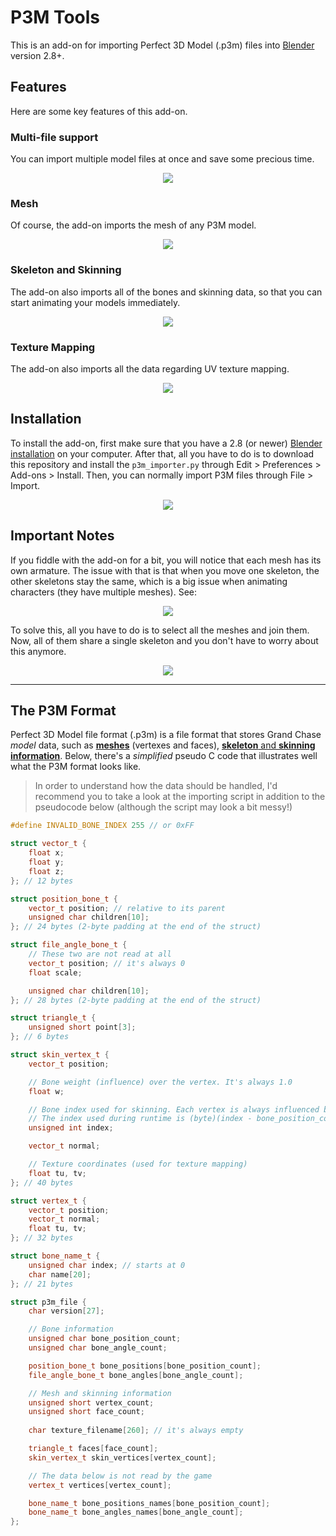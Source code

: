 # P3M Tools
This is an add-on for importing Perfect 3D Model (.p3m) files into [Blender](https://www.blender.org/) version 2.8+.

## **Features**
Here are some key features of this add-on.

### Multi-file support
You can import multiple model files at once and save some precious time.

<p align="center">
  <img src="./img/gif1.gif">
</p>

### Mesh
Of course, the add-on imports the mesh of any P3M model.

<p align="center">
  <img src="./img/gif2.gif">
</p>

### Skeleton and Skinning
The add-on also imports all of the bones and skinning data, so that you can start animating your models immediately.

<p align="center">
  <img src="./img/gif3.gif">
</p>

### Texture Mapping
The add-on also imports all the data regarding UV texture mapping.

<p align="center">
  <img src="./img/gif4.gif">
</p>

## Installation
To install the add-on, first make sure that you have a 2.8 (or newer) [Blender installation](https://www.blender.org/download/) on your computer. After that, all you have to do is to download this repository and install the `p3m_importer.py` through Edit > Preferences > Add-ons > Install. Then, you can normally import P3M files through File > Import.

<p align="center">
  <img src="./img/gif7.gif">
</p>

## Important Notes
If you fiddle with the add-on for a bit, you will notice that each mesh has its own armature. The issue with that is that when you move one skeleton, the other skeletons stay the same, which is a big issue when animating characters (they have multiple meshes). See:

<p align="center">
  <img src="./img/gif5.gif">
</p>

To solve this, all you have to do is to select all the meshes and join them. Now, all of them share a single skeleton and you don't have to worry about this anymore.

<p align="center">
  <img src="./img/gif6.gif">
</p>

----
## **The P3M Format**

Perfect 3D Model file format (.p3m) is a file format that stores Grand Chase _model_ data, such as [**meshes**](https://en.wikipedia.org/wiki/Polygon_mesh) (vertexes and faces), [**skeleton** and **skinning information**](https://en.wikipedia.org/wiki/Skeletal_animation). Below, there's a _simplified_ pseudo C code that illustrates well what the P3M format looks like. 

> In order to understand how the data should be handled, I'd recommend you to take a look at the importing script in addition to the pseudocode below (although the script may look a bit messy!)

```cpp
#define INVALID_BONE_INDEX 255 // or 0xFF

struct vector_t {
    float x;
    float y;
    float z;
}; // 12 bytes

struct position_bone_t {
    vector_t position; // relative to its parent
    unsigned char children[10];
}; // 24 bytes (2-byte padding at the end of the struct)

struct file_angle_bone_t {
    // These two are not read at all
    vector_t position; // it's always 0
    float scale;

    unsigned char children[10];
}; // 28 bytes (2-byte padding at the end of the struct)

struct triangle_t {
    unsigned short point[3];
}; // 6 bytes

struct skin_vertex_t {
    vector_t position;

    // Bone weight (influence) over the vertex. It's always 1.0
    float w; 

    // Bone index used for skinning. Each vertex is always influenced by a single bone.
    // The index used during runtime is (byte)(index - bone_position_count)
    unsigned int index; 

    vector_t normal;

    // Texture coordinates (used for texture mapping)
    float tu, tv; 
}; // 40 bytes

struct vertex_t {
    vector_t position;
    vector_t normal;
    float tu, tv; 
}; // 32 bytes

struct bone_name_t {
    unsigned char index; // starts at 0
    char name[20];
}; // 21 bytes

struct p3m_file {
    char version[27];

    // Bone information
    unsigned char bone_position_count;
    unsigned char bone_angle_count;

    position_bone_t bone_positions[bone_position_count];
    file_angle_bone_t bone_angles[bone_angle_count];

    // Mesh and skinning information
    unsigned short vertex_count;
    unsigned short face_count;
    
    char texture_filename[260]; // it's always empty

    triangle_t faces[face_count];
    skin_vertex_t skin_vertices[vertex_count];

    // The data below is not read by the game
    vertex_t vertices[vertex_count];

    bone_name_t bone_positions_names[bone_position_count];
    bone_name_t bone_angles_names[bone_angle_count];
};
```
